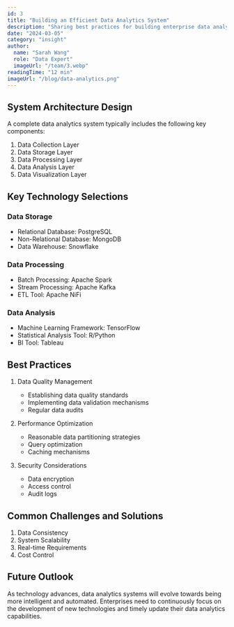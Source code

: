 ```yaml
---
id: 3
title: "Building an Efficient Data Analytics System"
description: "Sharing best practices for building enterprise data analytics systems."
date: "2024-03-05"
category: "insight"
author:
  name: "Sarah Wang"
  role: "Data Expert"
  imageUrl: "/team/3.webp"
readingTime: "12 min"
imageUrl: "/blog/data-analytics.png"
---
```



## System Architecture Design

A complete data analytics system typically includes the following key components:

1. Data Collection Layer
2. Data Storage Layer
3. Data Processing Layer
4. Data Analysis Layer
5. Data Visualization Layer

## Key Technology Selections

### Data Storage
- Relational Database: PostgreSQL
- Non-Relational Database: MongoDB
- Data Warehouse: Snowflake

### Data Processing
- Batch Processing: Apache Spark
- Stream Processing: Apache Kafka
- ETL Tool: Apache NiFi

### Data Analysis
- Machine Learning Framework: TensorFlow
- Statistical Analysis Tool: R/Python
- BI Tool: Tableau

## Best Practices

1. Data Quality Management
   - Establishing data quality standards
   - Implementing data validation mechanisms
   - Regular data audits

2. Performance Optimization
   - Reasonable data partitioning strategies
   - Query optimization
   - Caching mechanisms

3. Security Considerations
   - Data encryption
   - Access control
   - Audit logs

## Common Challenges and Solutions

1. Data Consistency
2. System Scalability
3. Real-time Requirements
4. Cost Control

## Future Outlook

As technology advances, data analytics systems will evolve towards being more intelligent and automated. Enterprises need to continuously focus on the development of new technologies and timely update their data analytics capabilities. 